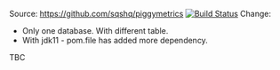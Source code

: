Source: https://github.com/sqshq/piggymetrics
[![Build Status](https://travis-ci.org/cyx441984694/piggymetrics-own?branch=master)](https://travis-ci.org/cyx441984694/piggymetrics-own)
Change:

* Only one database. With different table.
* With jdk11 - pom.file has added more dependency.


TBC